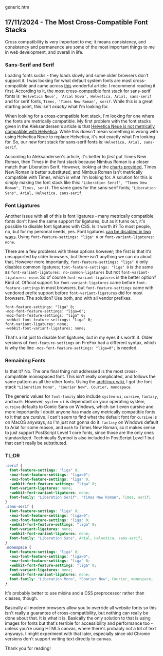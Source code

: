 generic.htm

## 17/11/2024 - The Most Cross-Compatible Font Stacks

Cross compatibility is very important to me; it means consistency, and consistency and permanence are some of the most important things to me in web development, and overall in life.

### Sans-Serif and Serif

Loading fonts sucks - they loads slowly and some older browsers don't support it. I was looking for what default system fonts are most cross-compatible and came across [this](https://www.ctrl.blog/entry/font-stack-text.html) wonderful article. I recommend reading it first. According to it, the most cross-compatible font stack for sans-serif fonts is `'Helvetica Neue', 'Arial Nova', Helvetica, Arial, sans-serif` and for serif fonts, `Times, 'Times New Roman', serif`. While this is a great starting point, this isn't *exactly* what I'm looking for.

When looking for a cross-compatible font stack, I'm looking for one where the fonts are metrically compatible. My first problem with the font stacks given in the Aleksandersen's article is that [Helvetica Neue is not metrically compatible with Helvetica](https://creativepro.com/helvetica-vs-neue-helvetica-same-but-different/). While this doesn't mean something is wrong with using Helvetica Neue to replace Helvetica, it's not exactly what I'm looking for. So, our new font stack for sans-serif fonts is: `Helvetica, Arial, sans-serif`.

According to Aleksandersen's article, it's better to *first* put Times New Roman, then Times in the font stack because Nimbus Roman is a closer match than Liberation Serif. However, looking at the [charts provided](https://www.ctrl.blog/entry/font-stack-text.html#:~:text=Serif%20font%20name%20substitutions%20%28Latin%20scripts%29), Times New Roman is better substituted, and Nimbus Roman isn't metrically compatible with Times, which is what I'm looking for. A solution for this is simply making the font stack like this: `"Liberation Serif", "Times New Roman", Times, serif`. The same goes for the sans-serif fonts; `"Liberation Sans", Arial, Helvetica, sans-serif`.

### Font Ligatures

Another issue with all of this is font ligatures - many metrically compatible fonts don't have the same support for ligatures, but as it turns out, it's possible to disable font ligatures with CSS. Is it worth it? To most people, no, but for my personal needs, yes. Font ligatures [can be disabled in two ways](https://stackoverflow.com/questions/39504775/disabling-font-ligatures-css-letter-combining). Using `font-feature-settings: "liga" 0` or `font-variant-ligatures: none`.

There are a few problems with these options however; the first is that it's unsupported by older browsers, but there isn't anything we can do about that. However more importantly, `font-feature-settings: "liga" 0` only disables common ligatures; `font-feature-settings: "liga" 0` is the same as `font-variant-ligatures: no-common-ligatures` but not `font-variant-ligatures: none`. So of course `font-variant-ligatures` is the better option? Kind of. Official support for `font-variant-ligatures` came before `font-feature-settings` in most browsers, but `font-feature-settings` came with vendored prefix support before `font-variant-ligatures` did for most browsers. The solution? Use both, and with all vendor prefixes.

```
font-feature-settings: "liga" 0;
-moz-font-feature-settings: "liga=0";
-moz-font-feature-settings: "liga" 0;
-webkit-font-feature-settings: "liga" 0;
font-variant-ligatures: none;
-webkit-font-variant-ligatures: none;
```

That's a lot just to disable font ligatures, but in my eyes it's worth it. Older versions of `font-feature-settings` on FireFox had a different syntax, which is why the line `-moz-font-feature-settings: "liga=0";` is needed.

### Remaining Fonts

Is that it? No. The one final thing not addressed is the most cross-compatible monospaced font. This isn't really complicated, and follows the same pattern as all the other fonts. Using the [archlinux wiki](https://wiki.archlinux.org/title/Metric-compatible_fonts), I got the font stack `"Liberation Mono", "Courier New", Courier, monospace`.

The generic values for `font-family` also include `system-ui`, `cursive`, `fantasy`, and `math`. However, `system-ui` is dependant on your operating system, `cursive` defaults to Comic Sans on Windows, which isn't even cursive and more importantly I doubt anyone has made any metrically compatible fonts to it that *are* cursive. I can't seem to find what the default font for `cursive` is on MacOS anyways, so I'm just not gonna do it. `fantasy` on Windows default to Arial for some reason, and `math` to Times New Roman, so it makes sense to just support PostScript Level 1 core fonts, since those are the only ones standardized. Technically Symbol is also included in PostScript Level 1 but that can't really be substituted.

### TL;DR

```css
.serif {
  font-feature-settings: "liga" 0;
  -moz-font-feature-settings: "liga=0";
  -moz-font-feature-settings: "liga" 0;
  -webkit-font-feature-settings: "liga" 0;
  font-variant-ligatures: none;
  -webkit-font-variant-ligatures: none;
  font-family: "Liberation Serif", "Times New Roman", Times, serif;
}
.sans-serif {
  font-feature-settings: "liga" 0;
  -moz-font-feature-settings: "liga=0";
  -moz-font-feature-settings: "liga" 0;
  -webkit-font-feature-settings: "liga" 0;
  font-variant-ligatures: none;
  -webkit-font-variant-ligatures: none;
  font-family: "Liberation Sans", Arial, Helvetica, sans-serif;
}
.monospace {
  font-feature-settings: "liga" 0;
  -moz-font-feature-settings: "liga=0";
  -moz-font-feature-settings: "liga" 0;
  -webkit-font-feature-settings: "liga" 0;
  font-variant-ligatures: none;
  -webkit-font-variant-ligatures: none;
  font-family: "Liberation Mono", "Courier New", Courier, monospace;
}
```

It's probably better to use mixins and a CSS preprocessor rather than classes, though.

Basically all modern browsers allow you to override all website fonts so this isn't really a guarantee of cross-compatibility, but nothing can really be done about that. It is what it is. Basically the only solution to that is using images for fonts but that's terrible for accessibility and performance too - unless you're using HTML5 canvas, where there's probably not a lot of text anyways. I might experiment with that later, especially since old Chrome versions don't support writing text directly to canvas.

Thank you for reading!